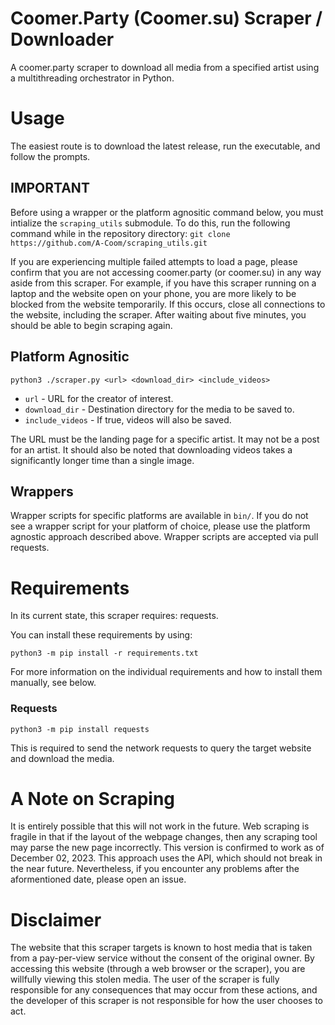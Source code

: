 # Coomer.Party (Coomer.su) Scraper / Downloader
A coomer.party scraper to download all media from a specified artist using a multithreading orchestrator in Python.

# Usage
The easiest route is to download the latest release, run the executable, and follow the prompts.

## IMPORTANT
Before using a wrapper or the platform agnositic command below, you must intialize the `scraping_utils` submodule. To do this, run the following command while in the repository directory: `git clone https://github.com/A-Coom/scraping_utils.git`

If you are experiencing multiple failed attempts to load a page, please confirm that you are not accessing coomer.party (or coomer.su) in any way aside from this scraper. For example, if you have this scraper running on a laptop and the website open on your phone, you are more likely to be blocked from the website temporarily. If this occurs, close all connections to the website, including the scraper. After waiting about five minutes, you should be able to begin scraping again.

## Platform Agnositic
`python3 ./scraper.py <url> <download_dir> <include_videos>`
* `url` - URL for the creator of interest.
* `download_dir` - Destination directory for the media to be saved to.
* `include_videos` - If true, videos will also be saved.

The URL must be the landing page for a specific artist. It may not be a post for an artist. It should also be noted that downloading videos takes a significantly longer time than a single image.

## Wrappers
Wrapper scripts for specific platforms are available in `bin/`. If you do not see a wrapper script for your platform of choice, please use the platform agnostic approach described above. Wrapper scripts are accepted via pull requests.

# Requirements
In its current state, this scraper requires: requests.

You can install these requirements by using:

`python3 -m pip install -r requirements.txt`

For more information on the individual requirements and how to install them manually, see below.

### Requests
`python3 -m pip install requests`

This is required to send the network requests to query the target website and download the media.

# A Note on Scraping
It is entirely possible that this will not work in the future. Web scraping is fragile in that if the layout of the webpage changes, then any scraping tool may parse the new page incorrectly. This version is confirmed to work as of December 02, 2023. This approach uses the API, which should not break in the near future. Nevertheless, if you encounter any problems after the aformentioned date, please open an issue.

# Disclaimer
The website that this scraper targets is known to host media that is taken from a pay-per-view service without the consent of the original owner. By accessing this website (through a web browser or the scraper), you are willfully viewing this stolen media. The user of the scraper is fully responsible for any consequences that may occur from these actions, and the developer of this scraper is not responsible for how the user chooses to act.
